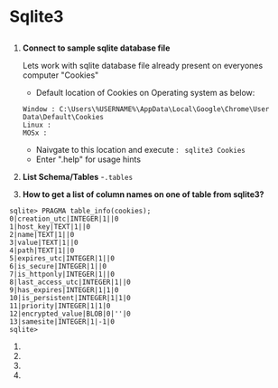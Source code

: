 # Sqlite3

##
1. <b>Connect to sample sqlite database file</b>

    Lets work with sqlite database file already present on everyones computer "Cookies"
    - Default location of Cookies on Operating system as below:
    ```
    Window : C:\Users\%USERNAME%\AppData\Local\Google\Chrome\User Data\Default\Cookies
    Linux :
    MOSx :
    ```
    - Naivgate to this location and execute : ``` sqlite3 Cookies```
    - Enter ".help" for usage hints

1. <b>List Schema/Tables</b>
     -```.tables```
1. <b>How to get a list of column names on one of table from sqlite3?</b>
```
sqlite> PRAGMA table_info(cookies);
0|creation_utc|INTEGER|1||0
1|host_key|TEXT|1||0
2|name|TEXT|1||0
3|value|TEXT|1||0
4|path|TEXT|1||0
5|expires_utc|INTEGER|1||0
6|is_secure|INTEGER|1||0
7|is_httponly|INTEGER|1||0
8|last_access_utc|INTEGER|1||0
9|has_expires|INTEGER|1|1|0
10|is_persistent|INTEGER|1|1|0
11|priority|INTEGER|1|1|0
12|encrypted_value|BLOB|0|''|0
13|samesite|INTEGER|1|-1|0
sqlite>
```
1. <b></b>
1. <b></b>
1. <b></b>
1. <b></b>
